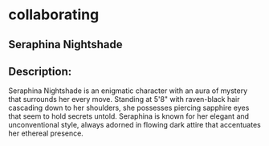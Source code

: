 # collaborating

## Seraphina Nightshade

## Description:

Seraphina Nightshade is an enigmatic character with an aura of mystery that surrounds her every move. Standing at 5'8" with raven-black hair cascading down to her shoulders, she possesses piercing sapphire eyes that seem to hold secrets untold. Seraphina is known for her elegant and unconventional style, always adorned in flowing dark attire that accentuates her ethereal presence.